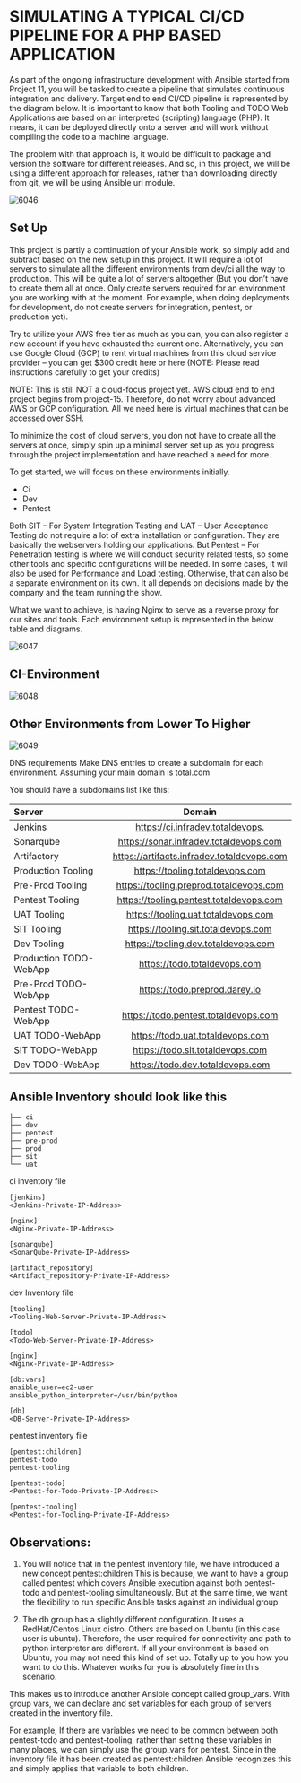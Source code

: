 # SIMULATING A TYPICAL CI/CD PIPELINE FOR A PHP BASED APPLICATION

As part of the ongoing infrastructure development with Ansible started from Project 11, you will be tasked to create a pipeline that 
simulates continuous integration and delivery. Target end to end CI/CD pipeline is represented by the diagram below. It is important
to know that both Tooling and TODO Web Applications are based on an interpreted (scripting) language (PHP). It means, it can be 
deployed directly onto a server and will work without compiling the code to a machine language.

The problem with that approach is, it would be difficult to package and version the software for different releases. And so, in 
this project, we will be using a different approach for releases, rather than downloading directly from git, we will be using 
Ansible uri module.

![6046](https://user-images.githubusercontent.com/85270361/210164890-b8238849-5dc0-410f-86d6-6b0741003353.PNG)

## Set Up
This project is partly a continuation of your Ansible work, so simply add and subtract based on the new setup in this project.
It will require a lot of servers to simulate all the different environments from dev/ci all the way to production. This will be quite 
a lot of servers altogether (But you don’t have to create them all at once. Only create servers required for an environment you are 
working with at the moment. For example, when doing deployments for development, do not create servers for integration, pentest, or
production yet).

Try to utilize your AWS free tier as much as you can, you can also register a new account if you have exhausted the current one. 
Alternatively, you can use Google Cloud (GCP) to rent virtual machines from this cloud service provider – you can get $300 credit 
here or here (NOTE: Please read instructions carefully to get your credits)

NOTE: This is still NOT a cloud-focus project yet. AWS cloud end to end project begins from project-15. Therefore, do not worry about
advanced AWS or GCP configuration. All we need here is virtual machines that can be accessed over SSH.

To minimize the cost of cloud servers, you don not have to create all the servers at once, simply spin up a minimal server set up as 
you progress through the project implementation and have reached a need for more.

To get started, we will focus on these environments initially.


- Ci
- Dev
- Pentest


Both SIT – For System Integration Testing and UAT – User Acceptance Testing do not require a lot of extra installation or 
configuration. They are basically the webservers holding our applications. But Pentest – For Penetration testing is where we 
will conduct security related tests, so some other tools and specific configurations will be needed. 
In some cases, it will also be used for Performance and Load testing. Otherwise, that can also be a separate environment on its own.
It all depends on decisions made by the company and the team running the show.

What we want to achieve, is having Nginx to serve as a reverse proxy for our sites and tools. Each environment setup is 
represented in the below table and diagrams.



![6047](https://user-images.githubusercontent.com/85270361/210165135-129c47cf-f201-4a42-ad02-8afb4590955f.PNG)


## CI-Environment


![6048](https://user-images.githubusercontent.com/85270361/210165242-115b6e0e-f960-4357-940b-d4c03097962f.PNG)


## Other Environments from Lower To Higher


![6049](https://user-images.githubusercontent.com/85270361/210165287-131f9463-e7fa-4ce9-b260-9f47d13421c4.PNG)


DNS requirements
Make DNS entries to create a subdomain for each environment. Assuming your main domain is total.com

You should have a subdomains list like this:


| Server | Domain |
| :--- | :---: |
| Jenkins	 | https://ci.infradev.totaldevops. |
Sonarqube	| https://sonar.infradev.totaldevops.com |
Artifactory	| https://artifacts.infradev.totaldevops.com |
Production Tooling	| https://tooling.totaldevops.com |
Pre-Prod Tooling	| https://tooling.preprod.totaldevops.com |
Pentest Tooling	| https://tooling.pentest.totaldevops.com |
UAT Tooling	| https://tooling.uat.totaldevops.com |
SIT Tooling	| https://tooling.sit.totaldevops.com |
Dev Tooling	| https://tooling.dev.totaldevops.com |
Production TODO-WebApp	| https://todo.totaldevops.com |
Pre-Prod TODO-WebApp	| https://todo.preprod.darey.io |
Pentest TODO-WebApp	| https://todo.pentest.totaldevops.com |
UAT TODO-WebApp	| https://todo.uat.totaldevops.com |
SIT TODO-WebApp	| https://todo.sit.totaldevops.com |
Dev TODO-WebApp	| https://todo.dev.totaldevops.com |



## Ansible Inventory should look like this

```
├── ci
├── dev
├── pentest
├── pre-prod
├── prod
├── sit
└── uat
```

ci inventory file

```
[jenkins]
<Jenkins-Private-IP-Address>

[nginx]
<Nginx-Private-IP-Address>

[sonarqube]
<SonarQube-Private-IP-Address>

[artifact_repository]
<Artifact_repository-Private-IP-Address>
```


dev Inventory file

```
[tooling]
<Tooling-Web-Server-Private-IP-Address>

[todo]
<Todo-Web-Server-Private-IP-Address>

[nginx]
<Nginx-Private-IP-Address>

[db:vars]
ansible_user=ec2-user
ansible_python_interpreter=/usr/bin/python

[db]
<DB-Server-Private-IP-Address>
```

pentest inventory file

```
[pentest:children]
pentest-todo
pentest-tooling

[pentest-todo]
<Pentest-for-Todo-Private-IP-Address>

[pentest-tooling]
<Pentest-for-Tooling-Private-IP-Address>
```


## Observations:

1. You will notice that in the pentest inventory file, we have introduced a new concept pentest:children This is because, we want to have
a group called pentest which covers Ansible execution against both pentest-todo and pentest-tooling simultaneously. But at the same 
time, we want the flexibility to run specific Ansible tasks against an individual group.

2. The db group has a slightly different configuration. It uses a RedHat/Centos Linux distro. Others are based on Ubuntu (in this case 
user is ubuntu). Therefore, the user required for connectivity and path to python interpreter are different. If all your environment 
is based on Ubuntu, you may not need this kind of set up. Totally up to you how you want to do this. Whatever works for you is
absolutely fine in this scenario.

This makes us to introduce another Ansible concept called group_vars. With group vars, we can declare and set variables for each 
group of servers created in the inventory file.

For example, If there are variables we need to be common between both pentest-todo and pentest-tooling, rather than setting these
variables in many places, we can simply use the group_vars for pentest. Since in the inventory file it has been created as
pentest:children Ansible recognizes this and simply applies that variable to both children.
